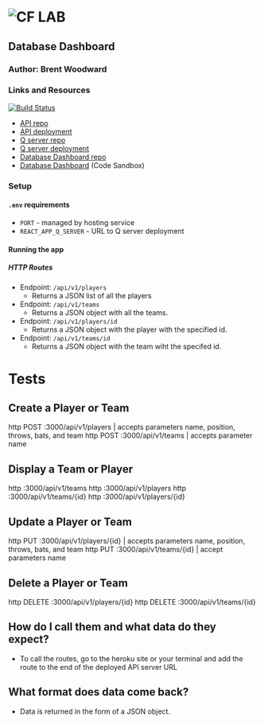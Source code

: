 ![CF](http://i.imgur.com/7v5ASc8.png) LAB
=================================================

## Database Dashboard

### Author: Brent Woodward

### Links and Resources
[![Build Status](https://www.travis-ci.com/applena/20-project-api.svg?branch=master)](https://www.travis-ci.com/applena/20-project-api)
* [API repo](https://github.com/BrentTech/API-Server-DB)
* [API deployment](https://api-dashboard-server.herokuapp.com/)
* [Q server repo](https://github.com/BrentTech/dashboard-q-server)
* [Q server deployment](https://q-dashboard-server.herokuapp.com/)
* [Database Dashboard repo](https://github.com/BrentTech/database-dashboard)
* [Database Dashboard](https://codesandbox.io/s/5x9j6opn6x) (Code Sandbox)

### Setup
#### `.env` requirements
* `PORT` -  managed by hosting service
* `REACT_APP_Q_SERVER` - URL to Q server deployment

#### Running the app
##### HTTP Routes
* Endpoint: `/api/v1/players`
  * Returns a JSON list of all the players
* Endpoint: `/api/v1/teams`
  * Returns a JSON object with all the teams.
* Endpoint: `/api/v1/players/id`
  * Returns a JSON object with the player with the specified id.
* Endpoint: `/api/v1/teams/id`
  * Returns a JSON object with the team wiht the specifed id.
  
# Tests

## Create a Player or Team
http POST :3000/api/v1/players | accepts parameters name, position, throws, bats, and team
http POST :3000/api/v1/teams | accepts parameter name

## Display a Team or Player
http :3000/api/v1/teams
http :3000/api/v1/players
http :3000/api/v1/teams/{id}
http :3000/api/v1/players/{id}

## Update a Player or Team
http PUT :3000/api/v1/players/{id} | accepts parameters name, position, throws, bats, and team
http PUT :3000/api/v1/teams/{id} | accept parameters name

## Delete a Player or Team
http DELETE :3000/api/v1/players/{id}
http DELETE :3000/api/v1/teams/{id}

## How do I call them and what data do they expect?
* To call the routes, go to the heroku site or your terminal and add the route to the end of the deployed API server URL

## What format does data come back?
* Data is returned in the form of a JSON object.
